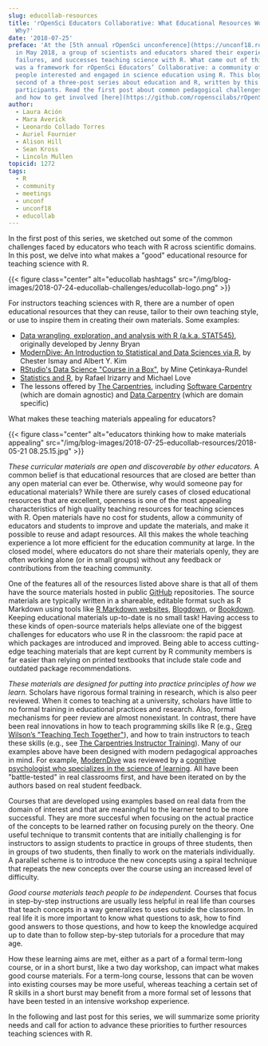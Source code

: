 ```yaml
---
slug: educollab-resources
title: 'rOpenSci Educators Collaborative: What Educational Resources Work Well and
  Why?'
date: '2018-07-25'
preface: 'At the [5th annual rOpenSci unconference](https://unconf18.ropensci.org)
  in May 2018, a group of scientists and educators shared their experiences, frustrations,
  failures, and successes teaching science with R. What came out of this discussion
  was a framework for rOpenSci Educators’ Collaborative: a community of practice for
  people interested and engaged in science education using R. This blog post is the
  second of a three-post series about education and R, written by this group of unconf18
  participants. Read the first post about common pedagogical challenges [here](/blog/2018/07/24/educollab-challenges/),
  and how to get involved [here](https://github.com/ropenscilabs/rOpenSciEd).'
author:
  - Laura Ación
  - Mara Averick
  - Leonardo Collado Torres
  - Auriel Fournier
  - Alison Hill
  - Sean Kross
  - Lincoln Mullen
topicid: 1272
tags:
  - R
  - community
  - meetings
  - unconf
  - unconf18
  - educollab
---
```


In the first post of this series, we sketched out some of the common challenges faced by educators who teach with R across scientific domains. In this post, we delve into what makes a "good" educational resource for teaching science with R.

{{< figure class="center" alt="educollab hashtags" src="/img/blog-images/2018-07-24-educollab-challenges/educollab-logo.png" >}}

For instructors teaching sciences with R, there are a number of open educational resources that they can reuse, tailor to their own teaching style, or use to inspire them in creating their own materials. Some examples:

- [Data wrangling, exploration, and analysis with R (a.k.a. STAT545)](https://stat545.com/), originally developed by Jenny Bryan
- [ModernDive: An Introduction to Statistical and Data Sciences via R](https://moderndive.com), by Chester Ismay and Albert Y. Kim
- [RStudio's Data Science "Course in a Box"](https://rstudio-education.github.io/datascience-box/), by Mine Çetinkaya-Rundel
- [Statistics and R](https://rafalab.github.io/pages/harvardx.html), by Rafael Irizarry and Michael Love
- The lessons offered by [The Carpentries](https://carpentries.org/), including [Software Carpentry](https://software-carpentry.org/lessons/) (which are domain agnostic) and [Data Carpentry](https://www.datacarpentry.org/lessons/) (which are domain specific) 

What makes these teaching materials appealing for educators?

{{< figure class="center" alt="educators thinking how to make materials appealing" src="/img/blog-images/2018-07-25-educollab-resources/2018-05-21 08.25.15.jpg" >}}

_These curricular materials are open and discoverable by other educators._ A common belief is that educational resources that are closed are better than any open material can ever be. Otherwise, why would someone pay for educational materials? While there are surely cases of closed educational resources that are excellent, openness is one of the most appealing characteristics of high quality teaching resources for teaching sciences with R. Open materials have no cost for students, allow a community of educators and students to improve and update the materials, and make it possible to reuse and adapt resources. All this makes the whole teaching experience a lot more efficient for the education community at large. In the closed model, where educators do not share their materials openly, they are often working alone (or in small groups) without any feedback or contributions from the teaching community. 

One of the features all of the resources listed above share is that all of them have the source materials hosted in public [GitHub](https://github.com) repositories. The source materials are typically written in a shareable, editable format such as R Markdown using tools like [R Markdown websites](https://rmarkdown.rstudio.com/rmarkdown_websites.htm), [Blogdown](https://bookdown.org/yihui/blogdown/), or [Bookdown](https://bookdown.org/yihui/bookdown/). Keeping educational materials up-to-date is no small task! Having access to these kinds of open-source materials helps alleviate one of the biggest challenges for educators who use R in the classroom: the rapid pace at which packages are introduced and improved. Being able to access cutting-edge teaching materials that are kept current by R community members is far easier than relying on printed textbooks that include stale code and outdated package recommendations. 

_These materials are designed for putting into practice principles of how we learn._ Scholars have rigorous formal training in research, which is also peer reviewed. When it comes to teaching at a university, scholars have little to no formal training in educational practices and research. Also, formal mechanisms for peer review are almost nonexistant. In contrast, there have been real innovations in how to teach programming skills like R (e.g., [Greg Wilson’s "Teaching Tech Together"](https://teachtogether.tech)), and how to train instructors to teach these skills (e.g., see [The Carpentries Instructor Training](https://carpentries.github.io/instructor-training/)). Many of our examples above have been designed with modern pedagogical approaches in mind. For example, [ModernDive](https://moderndive.netlify.com/index.html#sec:connect-contribute) was reviewed by a [cognitive psychologist who specializes in the science of learning](https://www.learningscientists.org/ourteam/). All have been "battle-tested" in real classrooms first, and have been iterated on by the authors based on real student feedback.

Courses that are developed using examples based on real data from the domain of interest and that are meaningful to the learner tend to be more successful. They are more succesful when focusing on the actual practice of the concepts to be learned rather on focusing purely on the theory. One useful technique to transmit contents that are initially challenging is for instructors to assign students to practice in groups of three students, then in groups of two students, then finally to work on the materials individually. A parallel scheme is to introduce the new concepts using a spiral technique that repeats the new concepts over the course using an increased level of difficulty. 

_Good course materials teach people to be independent._ Courses that focus in step-by-step instructions are usually less helpful in real life than courses that teach concepts in a way generalizes to uses outside the classroom. In real life it is more important to know what questions to ask, how to find good answers to those questions, and how to keep the knowledge acquired up to date than to follow step-by-step tutorials for a procedure that may age.

How these learning aims are met, either as a part of a formal term-long course, or in a short burst, like a two day workshop, can impact what makes good course materials. For a term-long course, lessons that can be woven into existing courses may be more useful, whereas teaching a certain set of R skills in a short burst may benefit from a more formal set of lessons that have been tested in an intensive workshop experience. 

In the following and last post for this series, we will summarize some priority needs and call for action to advance these priorities to further resources teaching sciences with R.
